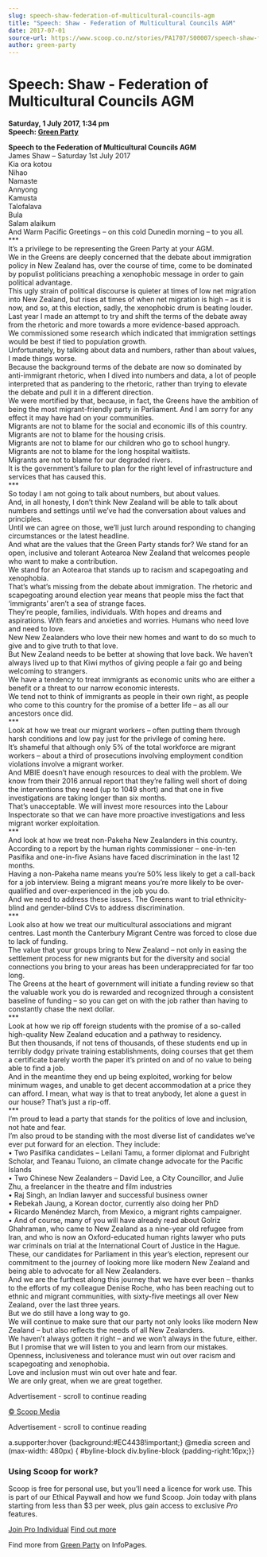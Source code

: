 ```yaml
---
slug: speech-shaw-federation-of-multicultural-councils-agm
title: "Speech: Shaw - Federation of Multicultural Councils AGM"
date: 2017-07-01
source-url: https://www.scoop.co.nz/stories/PA1707/S00007/speech-shaw-federation-of-multicultural-councils-agm.htm
author: green-party
---
```

Speech: Shaw - Federation of Multicultural Councils AGM
=======================================================

**Saturday, 1 July 2017, 1:34 pm**  
**Speech: [Green Party](https://info.scoop.co.nz/Green_Party)**

**Speech to the Federation of Multicultural Councils AGM**  
James Shaw – Saturday 1st July 2017  
Kia ora kotou  
Nihao  
Namaste  
Annyong  
Kamusta  
Talofalava  
Bula  
Salam alaikum  
And Warm Pacific Greetings – on this cold Dunedin morning – to you all.  
\*\*\*  
It’s a privilege to be representing the Green Party at your AGM.  
We in the Greens are deeply concerned that the debate about immigration policy in New Zealand has, over the course of time, come to be dominated by populist politicians preaching a xenophobic message in order to gain political advantage.  
This ugly strain of political discourse is quieter at times of low net migration into New Zealand, but rises at times of when net migration is high – as it is now, and so, at this election, sadly, the xenophobic drum is beating louder.  
Last year I made an attempt to try and shift the terms of the debate away from the rhetoric and more towards a more evidence-based approach.  
We commissioned some research which indicated that immigration settings would be best if tied to population growth.  
Unfortunately, by talking about data and numbers, rather than about values, I made things worse.  
Because the background terms of the debate are now so dominated by anti-immigrant rhetoric, when I dived into numbers and data, a lot of people interpreted that as pandering to the rhetoric, rather than trying to elevate the debate and pull it in a different direction.  
We were mortified by that, because, in fact, the Greens have the ambition of being the most migrant-friendly party in Parliament. And I am sorry for any effect it may have had on your communities.  
Migrants are not to blame for the social and economic ills of this country.  
Migrants are not to blame for the housing crisis.  
Migrants are not to blame for our children who go to school hungry.  
Migrants are not to blame for the long hospital waitlists.  
Migrants are not to blame for our degraded rivers.  
It is the government’s failure to plan for the right level of infrastructure and services that has caused this.  
\*\*\*  
So today I am not going to talk about numbers, but about values.  
And, in all honesty, I don’t think New Zealand will be able to talk about numbers and settings until we’ve had the conversation about values and principles.  
Until we can agree on those, we’ll just lurch around responding to changing circumstances or the latest headline.  
And what are the values that the Green Party stands for? We stand for an open, inclusive and tolerant Aotearoa New Zealand that welcomes people who want to make a contribution.  
We stand for an Aotearoa that stands up to racism and scapegoating and xenophobia.  
That’s what’s missing from the debate about immigration. The rhetoric and scapegoating around election year means that people miss the fact that ‘immigrants’ aren’t a sea of strange faces.  
They’re people, families, individuals. With hopes and dreams and aspirations. With fears and anxieties and worries. Humans who need love and need to love.  
New New Zealanders who love their new homes and want to do so much to give and to give truth to that love.  
But New Zealand needs to be better at showing that love back. We haven’t always lived up to that Kiwi mythos of giving people a fair go and being welcoming to strangers.  
We have a tendency to treat immigrants as economic units who are either a benefit or a threat to our narrow economic interests.  
We tend not to think of immigrants as people in their own right, as people who come to this country for the promise of a better life – as all our ancestors once did.  
\*\*\*  
Look at how we treat our migrant workers – often putting them through harsh conditions and low pay just for the privilege of coming here.  
It’s shameful that although only 5% of the total workforce are migrant workers – about a third of prosecutions involving employment condition violations involve a migrant worker.  
And MBIE doesn’t have enough resources to deal with the problem. We know from their 2016 annual report that they’re falling well short of doing the interventions they need (up to 1049 short) and that one in five investigations are taking longer than six months.  
That’s unacceptable. We will invest more resources into the Labour Inspectorate so that we can have more proactive investigations and less migrant worker exploitation.  
\*\*\*  
And look at how we treat non-Pakeha New Zealanders in this country. According to a report by the human rights commissioner – one-in-ten Pasifika and one-in-five Asians have faced discrimination in the last 12 months.  
Having a non-Pakeha name means you’re 50% less likely to get a call-back for a job interview. Being a migrant means you’re more likely to be over-qualified and over-experienced in the job you do.  
And we need to address these issues. The Greens want to trial ethnicity-blind and gender-blind CVs to address discrimination.  
\*\*\*  
Look also at how we treat our multicultural associations and migrant centres. Last month the Canterbury Migrant Centre was forced to close due to lack of funding.  
The value that your groups bring to New Zealand – not only in easing the settlement process for new migrants but for the diversity and social connections you bring to your areas has been underappreciated for far too long.  
The Greens at the heart of government will initiate a funding review so that the valuable work you do is rewarded and recognized through a consistent baseline of funding – so you can get on with the job rather than having to constantly chase the next dollar.  
\*\*\*  
Look at how we rip off foreign students with the promise of a so-called high-quality New Zealand education and a pathway to residency.  
But then thousands, if not tens of thousands, of these students end up in terribly dodgy private training establishments, doing courses that get them a certificate barely worth the paper it’s printed on and of no value to being able to find a job.  
And in the meantime they end up being exploited, working for below minimum wages, and unable to get decent accommodation at a price they can afford. I mean, what way is that to treat anybody, let alone a guest in our house? That’s just a rip-off.  
\*\*\*  
I’m proud to lead a party that stands for the politics of love and inclusion, not hate and fear.  
I’m also proud to be standing with the most diverse list of candidates we’ve ever put forward for an election. They include:  
• Two Pasifika candidates – Leilani Tamu, a former diplomat and Fulbright Scholar, and Teanau Tuiono, an climate change advocate for the Pacific Islands  
• Two Chinese New Zealanders – David Lee, a City Councillor, and Julie Zhu, a freelancer in the theatre and film industries  
• Raj Singh, an Indian lawyer and successful business owner  
• Rebekah Jaung, a Korean doctor, currently also doing her PhD  
• Ricardo Menéndez March, from Mexico, a migrant rights campaigner.  
• And of course, many of you will have already read about Golriz Ghahraman, who came to New Zealand as a nine-year old refugee from Iran, and who is now an Oxford-educated human rights lawyer who puts war criminals on trial at the International Court of Justice in the Hague.  
These, our candidates for Parliament in this year’s election, represent our commitment to the journey of looking more like modern New Zealand and being able to advocate for all New Zealanders.  
And we are the furthest along this journey that we have ever been – thanks to the efforts of my colleague Denise Roche, who has been reaching out to ethnic and migrant communities, with sixty-five meetings all over New Zealand, over the last three years.  
But we do still have a long way to go.  
We will continue to make sure that our party not only looks like modern New Zealand – but also reflects the needs of all New Zealanders.  
We haven’t always gotten it right – and we won’t always in the future, either.  
But I promise that we will listen to you and learn from our mistakes.  
Openness, inclusiveness and tolerance must win out over racism and scapegoating and xenophobia.  
Love and inclusion must win out over hate and fear.  
We are only great, when we are great together.

Advertisement - scroll to continue reading





[© Scoop Media](http://www.scoop.co.nz/about/terms.html)  

Advertisement - scroll to continue reading



a.supporter:hover {background:#EC4438!important;} @media screen and (max-width: 480px) { #byline-block div.byline-block {padding-right:16px;}}

### Using Scoop for work?

Scoop is free for personal use, but you’ll need a licence for work use. This is part of our Ethical Paywall and how we fund Scoop. Join today with plans starting from less than $3 per week, plus gain access to exclusive _Pro_ features.  
  
[Join Pro Individual](https://pro.scoop.co.nz/Individual/?from=ProIn24) [Find out more](https://pro.scoop.co.nz/using-scoop-for-work/?from=ProIn24)

Find more from [Green Party](https://info.scoop.co.nz/Green_Party) on InfoPages.